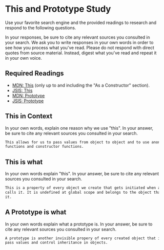 # This and Prototype Study

Use your favorite search engine and the provided readings to research and
respond to the following questions.

In your responses, be sure to cite any relevant sources you consulted in your
search. We ask you to write responses in your own words in order to see how you
process what you've read. Please do not respond with direct quotes from source
material. Instead, digest what you've read and repeat it in your own voice.

## Required Readings

-   [MDN: This](https://developer.mozilla.org/en-US/docs/Web/JavaScript/Reference/Operators/this)
(only up to and including the "As a Constructor" section).
-   [JSIS: This](http://javascriptissexy.com/understand-javascripts-this-with-clarity-and-master-it/)
-   [MDN: Prototype](https://developer.mozilla.org/en-US/docs/Learn/JavaScript/Objects/Object_prototypes)
-   [JSIS: Prototype](http://javascriptissexy.com/javascript-prototype-in-plain-detailed-language/)

## This in Context

In your own words, explain one reason why we use "this". In your answer, be
sure to cite any relevant sources you consulted in your search.

```md
This allows for us to pass values from object to object and to use anonymous
functions and constructor functions.
```

## This is what

In your own words explain "this".  In your answer, be
sure to cite any relevant sources you consulted in your search.

```md
This is a property of every object we create that gets initiated when a function
calls it. It is undefined at global scope and belongs to the object that initiates
it.
```

## A Prototype is what

In your own words explain what a prototype is.  In your answer, be
sure to cite any relevant sources you consulted in your search.

```md
A prototype is another invisible propery of every created object that is used to
pass values and control inheritance in objects. 
```
